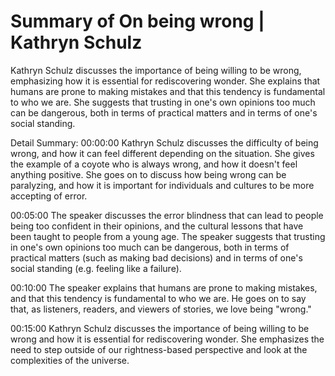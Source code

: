 # Summary of On being wrong | Kathryn Schulz

Kathryn Schulz discusses the importance of being willing to be wrong, emphasizing how it is essential for rediscovering wonder. She explains that humans are prone to making mistakes and that this tendency is fundamental to who we are. She suggests that trusting in one's own opinions too much can be dangerous, both in terms of practical matters and in terms of one's social standing.

Detail Summary: 
00:00:00
Kathryn Schulz discusses the difficulty of being wrong, and how it can feel different depending on the situation. She gives the example of a coyote who is always wrong, and how it doesn't feel anything positive. She goes on to discuss how being wrong can be paralyzing, and how it is important for individuals and cultures to be more accepting of error.

00:05:00
The speaker discusses the error blindness that can lead to people being too confident in their opinions, and the cultural lessons that have been taught to people from a young age. The speaker suggests that trusting in one's own opinions too much can be dangerous, both in terms of practical matters (such as making bad decisions) and in terms of one's social standing (e.g. feeling like a failure).

00:10:00
The speaker explains that humans are prone to making mistakes, and that this tendency is fundamental to who we are. He goes on to say that, as listeners, readers, and viewers of stories, we love being "wrong."

00:15:00
Kathryn Schulz discusses the importance of being willing to be wrong and how it is essential for rediscovering wonder. She emphasizes the need to step outside of our rightness-based perspective and look at the complexities of the universe.

